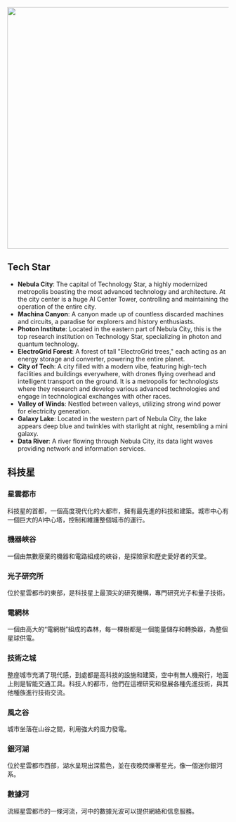 
<p align="center">
  <img src="https://github.com/BRC1024Rootverse/Rootverse/assets/170728893/9f1d4f07-b018-400f-8f34-0c41b3a21362" width="550" />

## Tech Star
- **Nebula City**: The capital of Technology Star, a highly modernized metropolis boasting the most advanced technology and architecture. At the city center is a huge AI Center Tower, controlling and maintaining the operation of the entire city.
- **Machina Canyon**: A canyon made up of countless discarded machines and circuits, a paradise for explorers and history enthusiasts.
- **Photon Institute**: Located in the eastern part of Nebula City, this is the top research institution on Technology Star, specializing in photon and quantum technology.
- **ElectroGrid Forest**: A forest of tall "ElectroGrid trees," each acting as an energy storage and converter, powering the entire planet.
- **City of Tech**: A city filled with a modern vibe, featuring high-tech facilities and buildings everywhere, with drones flying overhead and intelligent transport on the ground. It is a metropolis for technologists where they research and develop various advanced technologies and engage in technological exchanges with other races.
- **Valley of Winds**: Nestled between valleys, utilizing strong wind power for electricity generation.
- **Galaxy Lake**: Located in the western part of Nebula City, the lake appears deep blue and twinkles with starlight at night, resembling a mini galaxy.
- **Data River**: A river flowing through Nebula City, its data light waves providing network and information services.



## 科技星
### 星雲都市 
科技星的首都，一個高度現代化的大都市，擁有最先進的科技和建築。城市中心有一個巨大的AI中心塔，控制和維護整個城市的運行。

### 機器峽谷 
一個由無數廢棄的機器和電路組成的峽谷，是探險家和歷史愛好者的天堂。

### 光子研究所 
位於星雲都市的東部，是科技星上最頂尖的研究機構，專門研究光子和量子技術。

### 電網林 
一個由高大的“電網樹”組成的森林，每一棵樹都是一個能量儲存和轉換器，為整個星球供電。

### 技術之城 
整座城市充滿了現代感，到處都是高科技的設施和建築，空中有無人機飛行，地面上則是智能交通工具。科技人的都市，他們在這裡研究和發展各種先進技術，與其他種族進行技術交流。

### 風之谷 
城市坐落在山谷之間，利用強大的風力發電。

### 銀河湖
位於星雲都市西部，湖水呈現出深藍色，並在夜晚閃爍著星光，像一個迷你銀河系。

### 數據河 
流經星雲都市的一條河流，河中的數據光波可以提供網絡和信息服務。
